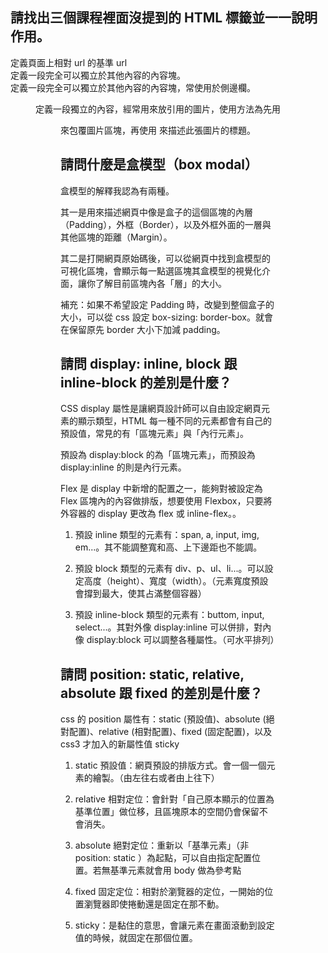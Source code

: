 ## 請找出三個課程裡面沒提到的 HTML 標籤並一一說明作用。


<base>	定義頁面上相對 url 的基準 url

<article> 定義一段完全可以獨立於其他內容的內容塊。

<aside> 定義一段完全可以獨立於其他內容的內容塊，常使用於側邊欄。

<figure> 定義一段獨立的內容，經常用來放引用的圖片，使用方法為先用 <figure> 來包覆圖片區塊，再使用 <figcation> 來描述此張圖片的標題。


## 請問什麼是盒模型（box modal）

盒模型的解釋我認為有兩種。

其一是用來描述網頁中像是盒子的這個區塊的內層（Padding），外框（Border），以及外框外面的一層與其他區塊的距離（Margin）。

其二是打開網頁原始碼後，可以從網頁中找到盒模型的可視化區塊，會顯示每一點選區塊其盒模型的視覺化介面，讓你了解目前區塊內各「層」的大小。

補充：如果不希望設定 Padding 時，改變到整個盒子的大小，可以從 css 設定 box-sizing: border-box。就會在保留原先 border 大小下加減 padding。

## 請問 display: inline, block 跟 inline-block 的差別是什麼？

CSS display 屬性是讓網頁設計師可以自由設定網頁元素的顯示類型，HTML 每一種不同的元素都會有自己的預設值，常見的有「區塊元素」與「內行元素」。

預設為 display:block 的為「區塊元素」，而預設為 display:inline 的則是內行元素。

Flex 是 display 中新增的配置之一，能夠對被設定為 Flex 區塊內的內容做排版，想要使用 Flexbox，只要將外容器的 display 更改為 flex 或 inline-flex。。

1. 預設 inline 類型的元素有：span, a, input, img, em...。其不能調整寬和高、上下邊距也不能調。

2. 預設 block 類型的元素有 div、p、ul、li...。可以設定高度（height）、寬度（width）。（元素寬度預設會撐到最大，使其占滿整個容器）

3. 預設 inline-block 類型的元素有：buttom, input, select...。其對外像 display:inline 可以併排，對內像 display:block 可以調整各種屬性。（可水平排列）


## 請問 position: static, relative, absolute 跟 fixed 的差別是什麼？

css 的 position 屬性有：static (預設值)、absolute (絕對配置)、relative (相對配置)、fixed (固定配置)，以及 css3 才加入的新屬性值 sticky


1. static 預設值：網頁預設的排版方式。會一個一個元素的繪製。（由左往右或者由上往下）

2. relative 相對定位：會針對「自己原本顯示的位置為基準位置」做位移，且區塊原本的空間仍會保留不會消失。

3. absolute 絕對定位：重新以「基準元素」（非 position: static ）為起點，可以自由指定配置位置。若無基準元素就會用 body 做為參考點

4. fixed 固定定位：相對於瀏覽器的定位，一開始的位置瀏覽器即使捲動還是固定在那不動。

5. sticky：是黏住的意思，會讓元素在畫面滾動到設定值的時候，就固定在那個位置。